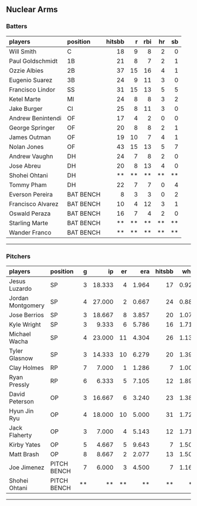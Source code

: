 ## Nuclear Arms

### Batters

 
|players           |position  | hitsbb|  r| rbi| hr| sb| 
|:-----------------|:---------|------:|--:|---:|--:|--:| 
|Will Smith        |C         |     18|  9|   8|  2|  0| 
|Paul Goldschmidt  |1B        |     21|  8|   7|  2|  1| 
|Ozzie Albies      |2B        |     37| 15|  16|  4|  1| 
|Eugenio Suarez    |3B        |     24|  9|  11|  3|  0| 
|Francisco Lindor  |SS        |     31| 15|  13|  5|  5| 
|Ketel Marte       |MI        |     24|  8|   8|  3|  2| 
|Jake Burger       |CI        |     25|  8|  11|  3|  0| 
|Andrew Benintendi |OF        |     17|  4|   2|  0|  0| 
|George Springer   |OF        |     20|  8|   8|  2|  1| 
|James Outman      |OF        |     19| 10|   7|  4|  1| 
|Nolan Jones       |OF        |     43| 15|  13|  5|  7| 
|Andrew Vaughn     |DH        |     24|  7|   8|  2|  0| 
|Jose Abreu        |DH        |     20|  8|  13|  4|  0| 
|Shohei Ohtani     |DH        |     **| **|  **| **| **| 
|Tommy Pham        |DH        |     22|  7|   7|  0|  4| 
|Everson Pereira   |BAT BENCH |      8|  3|   3|  0|  2| 
|Francisco Alvarez |BAT BENCH |     10|  4|  12|  3|  1| 
|Oswald Peraza     |BAT BENCH |     16|  7|   4|  2|  0| 
|Starling Marte    |BAT BENCH |     **| **|  **| **| **| 
|Wander Franco     |BAT BENCH |     **| **|  **| **| **| 


* * *

### Pitchers

 
|players           |position    |  g|     ip| er|   era| hitsbb|  whip| so|  w| sv| 
|:-----------------|:-----------|--:|------:|--:|-----:|------:|-----:|--:|--:|--:| 
|Jesus Luzardo     |SP          |  3| 18.333|  4| 1.964|     17| 0.927| 22|  1|  0| 
|Jordan Montgomery |SP          |  4| 27.000|  2| 0.667|     24| 0.889| 22|  2|  0| 
|Jose Berrios      |SP          |  3| 18.667|  8| 3.857|     20| 1.071| 24|  1|  0| 
|Kyle Wright       |SP          |  3|  9.333|  6| 5.786|     16| 1.714| 11|  1|  0| 
|Michael Wacha     |SP          |  4| 23.000| 11| 4.304|     26| 1.130| 22|  3|  0| 
|Tyler Glasnow     |SP          |  3| 14.333| 10| 6.279|     20| 1.395| 20|  1|  0| 
|Clay Holmes       |RP          |  7|  7.000|  1| 1.286|      7| 1.000|  6|  0|  6| 
|Ryan Pressly      |RP          |  6|  6.333|  5| 7.105|     12| 1.895|  7|  1|  1| 
|David Peterson    |OP          |  3| 16.667|  6| 3.240|     23| 1.380| 25|  0|  0| 
|Hyun Jin Ryu      |OP          |  4| 18.000| 10| 5.000|     31| 1.722| 10|  0|  0| 
|Jack Flaherty     |OP          |  3|  7.000|  4| 5.143|     12| 1.714| 10|  0|  0| 
|Kirby Yates       |OP          |  5|  4.667|  5| 9.643|      7| 1.500|  5|  0|  1| 
|Matt Brash        |OP          |  8|  8.667|  2| 2.077|     13| 1.500| 10|  0|  0| 
|Joe Jimenez       |PITCH BENCH |  7|  6.000|  3| 4.500|      7| 1.167|  8|  0|  0| 
|Shohei Ohtani     |PITCH BENCH | **|     **| **|    **|     **|    **| **| **| **| 


* * *


